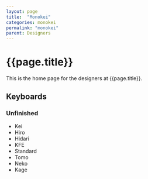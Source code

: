 ```yaml
---
layout: page
title:  "Monokei"
categories: monokei
permalink: "monokei"
parent: Designers
---
```

# {{page.title}}

This is the home page for the designers at {{page.title}}.

## Keyboards

### Unfinished

- Kei
- Hiro
- Hidari
- KFE
- Standard
- Tomo
- Neko
- Kage
